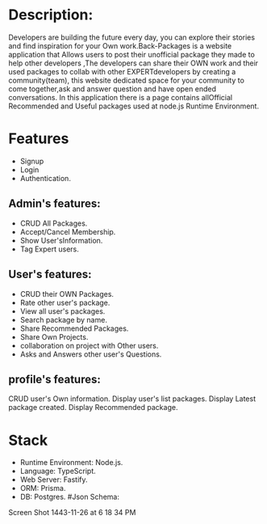 # Description:

Developers are building the future every day, you can explore their stories and find inspiration for your Own work.Back-Packages is a website application that Allows users to post their unofficial package they made to help other developers ,The developers can share their OWN work and their used packages to collab with other EXPERTdevelopers by creating a community(team), this website dedicated space for your community to come together,ask and answer question and have open ended conversations. In this application there is a page contains allOfficial Recommended and Useful packages used at node.js Runtime Environment.

# Features
- Signup
- Login
- Authentication.

## Admin's features:

- CRUD All Packages.
- Accept/Cancel Membership.
- Show User'sInformation.
- Tag Expert users.

## User's features:

- CRUD their OWN Packages.
- Rate other user's package.
- View all user's packages.
- Search package by name.
- Share Recommended Packages.
- Share Own Projects.
- collaboration on project with Other users.
- Asks and Answers other user's Questions.

## profile's features:

CRUD user's Own information.
Display user's list packages.
Display Latest package created.
Display Recommended package.

# Stack

- Runtime Environment: Node.js.
- Language: TypeScript.
- Web Server: Fastify.
- ORM: Prisma.
- DB: Postgres.
#Json Schema:

Screen Shot 1443-11-26 at 6 18 34 PM
